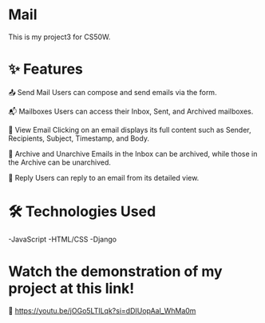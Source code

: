 # Mail
This is my project3 for CS50W.

# ✨ Features
📤 Send Mail
Users can compose and send emails via the form.

📬 Mailboxes
Users can access their Inbox, Sent, and Archived mailboxes.

📨 View Email
Clicking on an email displays its full content such as Sender, Recipients, Subject, Timestamp, and Body.

📂 Archive and Unarchive
Emails in the Inbox can be archived, while those in the Archive can be unarchived.

🔁 Reply
Users can reply to an email from its detailed view.

# 🛠 Technologies Used
-JavaScript
-HTML/CSS
-Django

# Watch the demonstration of my project at this link!
🎥 https://youtu.be/jOGo5LTILqk?si=dDIUopAal_WhMa0m
